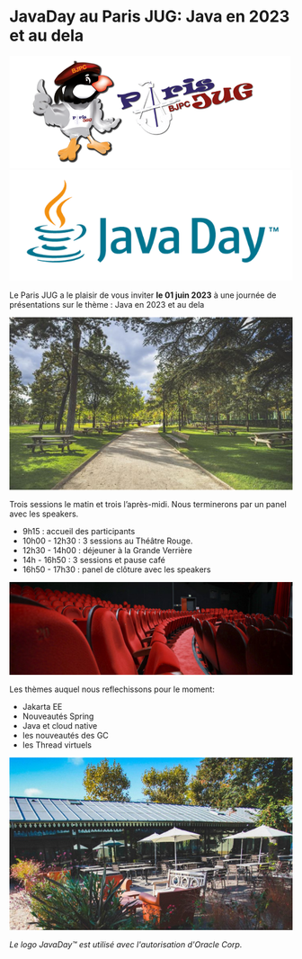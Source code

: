# JavaDay au Paris JUG: Java en 2023 et au dela

<!-- MACRO{snippet|debug=false|ignoreDownloadError=false|verbatim=false|file=src/site/resources/fragments/breadcrum.snippet.html} -->

![Paris JUG](images/LogoBJCP20150500x0200.png) ![JavaDay](images/Javaday_red.png)

Le Paris JUG a le plaisir de vous inviter **le 01 juin 2023** à une journée de présentations sur le thème : Java en 2023 et au dela

![Le Jardin d'Acclimatation](images/01_panorama.jpg)

Trois sessions le matin et trois l’après-midi. Nous terminerons  par un panel avec les speakers.

- 9h15 : accueil des participants
- 10h00 - 12h30 : 3 sessions au Théâtre Rouge.
- 12h30 - 14h00 : déjeuner à la Grande Verrière
- 14h - 16h50 : 3 sessions et pause café
- 16h50 - 17h30 : panel de clôture avec les speakers

![Le Théâtre Rouge](images/02_theatre-rouge_red.jpg)

Les thèmes auquel nous reflechissons pour le moment:

- Jakarta EE
- Nouveautés Spring
- Java et cloud native
- les nouveautés des GC
- les Thread virtuels

![La Terrasse de la Grande Verrière](images/05_terrasse-02_red.jpg)

*Le logo JavaDay&trade; est utilisé avec l'autorisation d'Oracle Corp.*